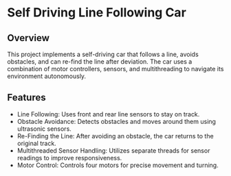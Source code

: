 # Self Driving Line Following Car

## Overview
This project implements a self-driving car that follows a line, avoids obstacles, and can re-find the line after deviation. The car uses a combination of motor controllers, sensors, and multithreading to navigate its environment autonomously.

## Features
- Line Following: Uses front and rear line sensors to stay on track.
- Obstacle Avoidance: Detects obstacles and moves around them using ultrasonic sensors.
- Re-Finding the Line: After avoiding an obstacle, the car returns to the original track.
- Multithreaded Sensor Handling: Utilizes separate threads for sensor readings to improve responsiveness.
- Motor Control: Controls four motors for precise movement and turning.
